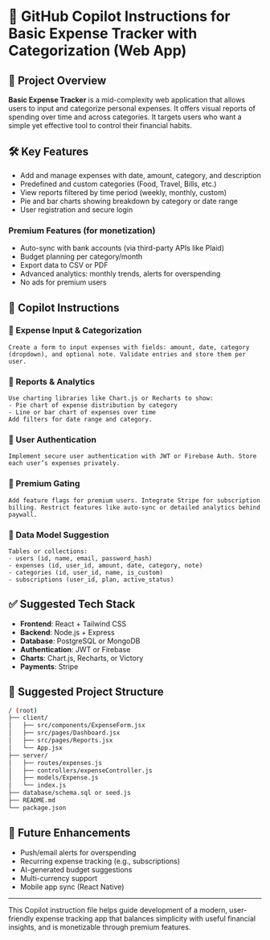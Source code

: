 # 🧠 GitHub Copilot Instructions for Basic Expense Tracker with Categorization (Web App)

## 📌 Project Overview
**Basic Expense Tracker** is a mid-complexity web application that allows users to input and categorize personal expenses. It offers visual reports of spending over time and across categories. It targets users who want a simple yet effective tool to control their financial habits.

## 🛠️ Key Features
- Add and manage expenses with date, amount, category, and description
- Predefined and custom categories (Food, Travel, Bills, etc.)
- View reports filtered by time period (weekly, monthly, custom)
- Pie and bar charts showing breakdown by category or date range
- User registration and secure login

### Premium Features (for monetization)
- Auto-sync with bank accounts (via third-party APIs like Plaid)
- Budget planning per category/month
- Export data to CSV or PDF
- Advanced analytics: monthly trends, alerts for overspending
- No ads for premium users

## 🧭 Copilot Instructions
### 🔹 Expense Input & Categorization
```plaintext
Create a form to input expenses with fields: amount, date, category (dropdown), and optional note. Validate entries and store them per user.
```

### 🔹 Reports & Analytics
```plaintext
Use charting libraries like Chart.js or Recharts to show:
- Pie chart of expense distribution by category
- Line or bar chart of expenses over time
Add filters for date range and category.
```

### 🔹 User Authentication
```plaintext
Implement secure user authentication with JWT or Firebase Auth. Store each user’s expenses privately.
```

### 🔹 Premium Gating
```plaintext
Add feature flags for premium users. Integrate Stripe for subscription billing. Restrict features like auto-sync or detailed analytics behind paywall.
```

### 🔹 Data Model Suggestion
```plaintext
Tables or collections:
- users (id, name, email, password_hash)
- expenses (id, user_id, amount, date, category, note)
- categories (id, user_id, name, is_custom)
- subscriptions (user_id, plan, active_status)
```

## ✅ Suggested Tech Stack
- **Frontend**: React + Tailwind CSS
- **Backend**: Node.js + Express
- **Database**: PostgreSQL or MongoDB
- **Authentication**: JWT or Firebase
- **Charts**: Chart.js, Recharts, or Victory
- **Payments**: Stripe

## 📁 Suggested Project Structure
```bash
/ (root)
├── client/
│   ├── src/components/ExpenseForm.jsx
│   ├── src/pages/Dashboard.jsx
│   ├── src/pages/Reports.jsx
│   └── App.jsx
├── server/
│   ├── routes/expenses.js
│   ├── controllers/expenseController.js
│   ├── models/Expense.js
│   └── index.js
├── database/schema.sql or seed.js
├── README.md
└── package.json
```

## 🔗 Future Enhancements
- Push/email alerts for overspending
- Recurring expense tracking (e.g., subscriptions)
- AI-generated budget suggestions
- Multi-currency support
- Mobile app sync (React Native)

---
This Copilot instruction file helps guide development of a modern, user-friendly expense tracking app that balances simplicity with useful financial insights, and is monetizable through premium features.
